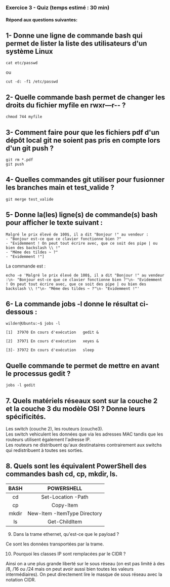 ### Exercice 3 - Quiz (temps estimé : 30 min)

#### Répond aux questions suivantes:

## 1- Donne une ligne de commande bash qui permet de lister la liste des utilisateurs d'un système Linux  

    cat etc/passwd  
ou  

    cut -d: -f1 /etc/passwd  

## 2- Quelle commande bash permet de changer les droits du fichier myfile en rwxr—r-- ?

    chmod 744 myfile  
  
## 3- Comment faire pour que les fichiers pdf d'un dépôt local git ne soient pas pris en compte lors d'un git push ?

    git rm *.pdf
    git push 
    
## 4- Quelles commandes git utiliser pour fusionner les branches main et test_valide ?

    git merge test_valide
  
    
## 5- Donne la(les) ligne(s) de commande(s) bash pour afficher le texte suivant :


    Malgré le prix élevé de 100$, il a dit "Bonjour !" au vendeur :
    - "Bonjour est-ce que ce clavier fonctionne bien ?"
    - "Evidemment ! On peut tout écrire avec, que ce soit des pipe | ou bien des backslash \\ !"
    - "Même des tildes ~ ?"
    - "Evidemment !"]

La commande est :  

    echo -e 'Malgré le prix élevé de 100$, il a dit "Bonjour !" au vendeur :\n- "Bonjour est-ce que ce clavier fonctionne bien ?"\n- "Evidemment ! On peut tout écrire avec, que ce soit des pipe | ou bien des backslash \\ !"\n- "Même des tildes ~ ?"\n- "Evidemment !"'

## 6- La commande jobs -l donne le résultat ci-dessous :

    wilder@Ubuntu:~$ jobs -l

    [1]  37970 En cours d'exécution   gedit &

    [2]  37971 En cours d'exécution   xeyes &

    [3]- 37972 En cours d'exécution   sleep  
  
## Quelle commande te permet de mettre en avant le processus gedit ?  

    jobs -l gedit 
    
## 7. Quels matériels réseaux sont sur la couche 2 et la couche 3 du modèle OSI ? Donne leurs spécificités.

Les switch (couche 2), les routeurs (couche3).  
Les switch vehiculent les données que via les adresses MAC tandis que les routeurs utilisent également l'adresse IP.  
Les routeurs ne distribuent qu'aux destinataires contrairement aux switchs qui redistribuent à toutes ses sorties.  
 
## 8. Quels sont les équivalent PowerShell des commandes bash cd, cp, mkdir, ls.  

| BASH | POWERSHELL |
|:-:|:-:|
|cd|Set-Location -Path|
|cp|Copy-Item|
|mkdir|New-Item -ItemType Directory|
|ls|Get-ChildItem|

9. Dans la trame ethernet, qu'est-ce que le payload ?

Ce sont les données transportées par la trame.

10. Pourquoi les classes IP sont remplacées par le CIDR ?

Ainsi on a une plus grande liberté sur le sous réseau (on est pas limité à des /8, /16 ou /24 mais on peut avoir aussi bien toutes les valeurs intermédiaires). On peut directement lire le masque de sous réseau avec la notation CIDR.

